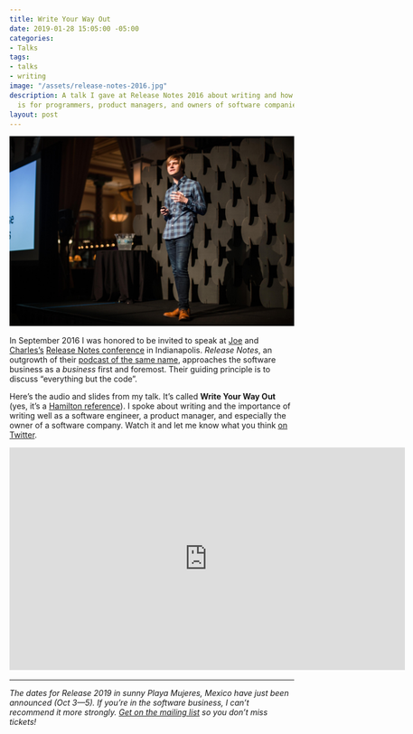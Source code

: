 ```yaml
---
title: Write Your Way Out
date: 2019-01-28 15:05:00 -05:00
categories:
- Talks
tags:
- talks
- writing
image: "/assets/release-notes-2016.jpg"
description: A talk I gave at Release Notes 2016 about writing and how important it
  is for programmers, product managers, and owners of software companies.
layout: post
---
```


![release-notes-2016.jpg](/assets/release-notes-2016.jpg)

In September 2016 I was honored to be invited to speak at [Joe](http://www.joecieplinski.com) and [Charles’s](https://dazeend.org) [Release Notes conference](https://2019.releasenotes.tv) in Indianapolis. _Release Notes_, an outgrowth of their [podcast of the same name](https://releasenotes.tv), approaches the software business as a _business_ first and foremost. Their guiding principle is to discuss “everything but the code”. 

Here’s the audio and slides from my talk. It’s called **Write Your Way Out** (yes, it’s a [Hamilton reference](https://www.youtube.com/watch?v=_zhR6d6LDzM)). I spoke about writing and the importance of writing well as a software engineer, a product manager, and especially the owner of a software company. Watch it and let me know what you think [on Twitter](https://twitter.com/mb).

<iframe width="700" height="394" src="https://www.youtube-nocookie.com/embed/W5IfEAncPPI" frameborder="0" allow="accelerometer; autoplay; encrypted-media; gyroscope; picture-in-picture" allowfullscreen></iframe>

---

_The dates for Release 2019 in sunny Playa Mujeres, Mexico have just been announced (Oct 3—5). If you’re in the software business, I can’t recommend it more strongly. [Get on the mailing list](https://us8.list-manage.com/subscribe?u=1549cb1ea37de6fd9c08ad50b&id=6868dbc6cd) so you don’t miss tickets!_
